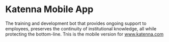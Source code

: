 # Katenna Mobile App

The training and development bot that provides ongoing support to employees, preserves the continuity of institutional knowledge, all while protecting the bottom-line. Tnis is the mobile version for www.katenna.com
